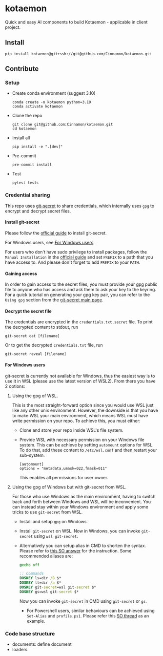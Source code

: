 # kotaemon

Quick and easy AI components to build Kotaemon - applicable in client
project.

## Install

```shell
pip install kotaemon@git+ssh://git@github.com/Cinnamon/kotaemon.git
```

## Contribute

### Setup

- Create conda environment (suggest 3.10)

  ```shell
  conda create -n kotaemon python=3.10
  conda activate kotaemon
  ```

- Clone the repo

  ```shel
  git clone git@github.com:Cinnamon/kotaemon.git
  cd kotaemon
  ```

- Install all

  ```shell
  pip install -e ".[dev]"
  ```

- Pre-commit

  ```shell
  pre-commit install
  ```

- Test

  ```shell
  pytest tests
  ```

### Credential sharing

This repo uses [git-secret](https://sobolevn.me/git-secret/) to share credentials, which internally uses `gpg` to encrypt and decrypt secret files.

#### Install git-secret

Please follow the [official guide](https://sobolevn.me/git-secret/installation) to install git-secret.

For Windows users, see [For Windows users](#for-windows-users).

For users who don't have sudo privilege to install packages, follow the `Manual Installation` in the [official guide](https://sobolevn.me/git-secret/installation) and set `PREFIX` to a path that you have access to. And please don't forget to add `PREFIX` to your `PATH`.

#### Gaining access

In order to gain access to the secret files, you must provide your gpg public file to anyone who has access and ask them to ask your key to the keyring. For a quick tutorial on generating your gpg key pair, you can refer to the `Using gpg` section from the [git-secret main page](https://sobolevn.me/git-secret/).

#### Decrypt the secret file

The credentials are encrypted in the `credentials.txt.secret` file. To print the decrypted content to stdout, run

```shell
git-secret cat [filename]
```

Or to get the decrypted `credentials.txt` file, run

```shell
git-secret reveal [filename]
```

#### For Windows users

git-secret is currently not available for Windows, thus the easiest way is to use it in WSL (please use the latest version of WSL2). From there you have 2 options:

1. Using the gpg of WSL.

   This is the most straight-forward option since you would use WSL just like any other unix environment. However, the downside is that you have to make WSL your main environment, which means WSL must have write permission on your repo. To achieve this, you must either:

   - Clone and store your repo inside WSL's file system.
   - Provide WSL with necessary permission on your Windows file system. This can be achieve by setting `automount` options for WSL. To do that, add these content to `/etc/wsl.conf` and then restart your sub-system.

     ```shell
     [automount]
     options = "metadata,umask=022,fmask=011"
     ```

     This enables all permissions for user owner.

2. Using the gpg of Windows but with git-secret from WSL.

   For those who use Windows as the main environment, having to switch back and forth between Windows and WSL will be inconvenient. You can instead stay within your Windows environment and apply some tricks to use `git-secret` from WSL.

   - Install and setup `gpg` on Windows.
   - Install `git-secret` on WSL. Now in Windows, you can invoke `git-secret` using `wsl git-secret`.
   - Alternatively you can setup alias in CMD to shorten the syntax. Please refer to [this SO answer](https://stackoverflow.com/a/65823225) for the instruction. Some recommended aliases are:

     ```bat
     @echo off

     :: Commands
     DOSKEY ls=dir /B $*
     DOSKEY ll=dir /a $*
     DOSKEY git-secret=wsl git-secret $*
     DOSKEY gs=wsl git-secret $*
     ```

     Now you can invoke `git-secret` in CMD using `git-secret` or `gs`.

     - For Powershell users, similar behaviours can be achieved using `Set-Alias` and `profile.ps1`. Please refer this [SO thread](https://stackoverflow.com/questions/61081434/how-do-i-create-a-permanent-alias-file-in-powershell-core) as an example.

### Code base structure

- documents: define document
- loaders
